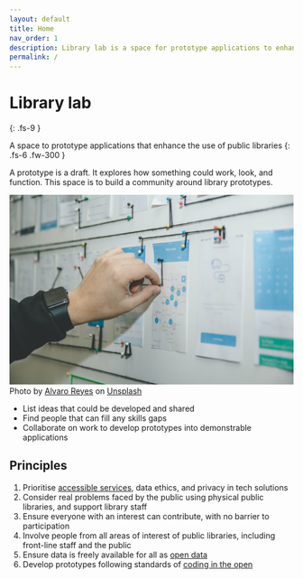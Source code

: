 ```yaml
---
layout: default
title: Home
nav_order: 1
description: Library lab is a space for prototype applications to enhance the use of public libraries
permalink: /
---
```


# Library lab
{: .fs-9 }

A space to prototype applications that enhance the use of public libraries
{: .fs-6 .fw-300 }

A prototype is a draft. It explores how something could work, look, and function. This space is to build a community around library prototypes.

![A photo of pinned paper wireframes for an app, showing a potential design process for creating a new system](https://raw.githubusercontent.com/LibrariesHacked/librarylab/master/assets/images/homepage-design.jpg)
<span>Photo by <a href="https://unsplash.com/@alvarordesign?utm_source=unsplash&amp;utm_medium=referral&amp;utm_content=creditCopyText">Alvaro Reyes</a> on <a href="https://unsplash.com/s/photos/design?utm_source=unsplash&amp;utm_medium=referral&amp;utm_content=creditCopyText">Unsplash</a></span>

* List ideas that could be developed and shared
* Find people that can fill any skills gaps
* Collaborate on work to develop prototypes into demonstrable applications

## Principles

1. Prioritise [accessible services](https://www.gov.uk/service-manual/helping-people-to-use-your-service/making-your-service-accessible-an-introduction), data ethics, and privacy in tech solutions
2. Consider real problems faced by the public using physical public libraries, and support library staff
3. Ensure everyone with an interest can contribute, with no barrier to participation
4. Involve people from all areas of interest of public libraries, including front-line staff and the public
5. Ensure data is freely available for all as [open data](https://theodi.org/article/what-is-open-data-and-why-should-we-care/)
6. Develop prototypes following standards of [coding in the open](https://gds.blog.gov.uk/2017/09/04/the-benefits-of-coding-in-the-open/)
